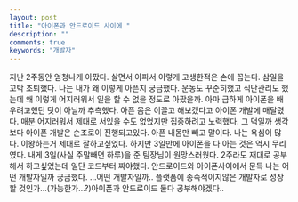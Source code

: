 ```yaml
---
layout: post
title: "아이폰과 안드로이드 사이에 "
description: ""
comments: true
keywords: "개발자"
---
```


 지난 2주동안 엄청나게 아팠다. 살면서 아파서 이렇게 고생한적은 손에 꼽는다. 삼일을 꼬박 조퇴했다. 나는 내가 왜 이렇게 아픈지 궁금했다.
운동도 꾸준히했고 식단관리도 했는데 왜 이렇게 어지러워서 일을 할 수 없을 정도로 아팠을까. 아마 급하게 아이폰을 배우려고했던 탓이 아닐까 추측했다.
아픈 몸은 이끌고 해보겠다고 아이폰 개발에 매달렸다. 매분 어지러워서 제대로 서있을 수도 없었지만 집중하려고 노력했다. 그 덕일까 생각보다 아이폰 개발은 순조로이 진행되고있다. 아픈 내몸만 빼고 말이다. 나는 욕심이 많다. 이왕하는거 제대로 잘하고싶었다. 하지만 3일만에 아이폰을 다 아는 것은 역시 무리였다. 내게 3일(사실 주말빼면 하루)을 준 팀장님이 원망스러웠다. 2주라도 재대로 공부해서 하고싶었는데 일단 코드부터 짜야했다. 안드로이드와 아이폰사이에서 문득 나는 어떤 개발자일까 궁금했다. ...어떤 개발자일까.. 플랫폼에 종속적이지않은 개발자로 성장할 것인가...(가능한가...?)아이폰과 안드로이드 둘다 공부해야겠다..
